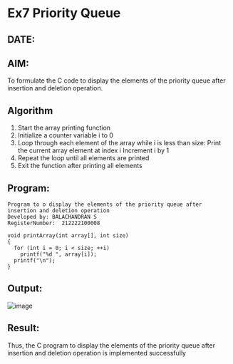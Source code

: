 # Ex7 Priority Queue
## DATE:
## AIM:
To formulate the C code to display the elements of the priority queue after insertion and deletion operation.

## Algorithm
1. Start the array printing function
2. Initialize a counter variable i to 0
3. Loop through each element of the array while i is less than size:
   Print the current array element at index i
   Increment i by 1
4.  Repeat the loop until all elements are printed
5.   Exit the function after printing all elements

## Program:
```
Program to o display the elements of the priority queue after insertion and deletion operation
Developed by: BALACHANDRAN S
RegisterNumber:  212222100008
```
```
void printArray(int array[], int size)
{
  for (int i = 0; i < size; ++i)
    printf("%d ", array[i]);
  printf("\n");
}
```

## Output:
![image](https://github.com/user-attachments/assets/6b22f15a-bb23-41c3-bb77-d38a1319bfa3)



## Result:
Thus, the C program to display the elements of the priority queue after insertion and deletion operation is implemented successfully
